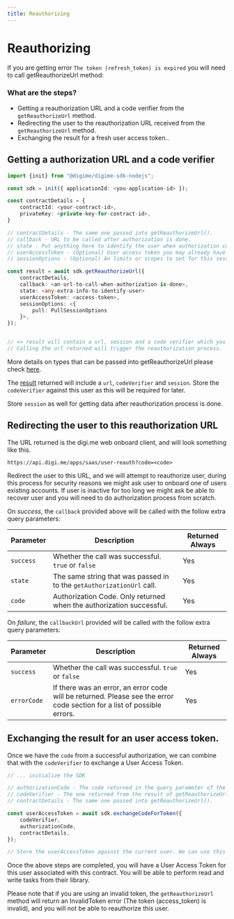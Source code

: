 ```yaml
---
title: Reauthorizing
---
```


# Reauthorizing

If you are getting error `The token (refresh_token) is expired` you will need to call getReauthorizeUrl method:

### What are the steps?

- Getting a reauthorization URL and a code verifier from the `getReauthorizeUrl` method.
- Redirecting the user to the reauthorization URL received from the `getReauthorizeUrl` method.
- Exchanging the result for a fresh user access token..

## Getting a authorization URL and a code verifier

```typescript
import {init} from "@digime/digime-sdk-nodejs";

const sdk = init({ applicationId: <you-application-id> });

const contractDetails = {
    contractId: <your-contract-id>,
    privateKey: <private-key-for-contract-id>,
}

// contractDetails - The same one passed into getReauthorizeUrl().
// callback - URL to be called after authorization is done.
// state - Put anything here to identify the user when authorization completes. This will be passed back in the callback.
// userAccessToken - (Optional) User access token you may already have for this user from another contract.
// sessionOptions - (Optional) An limits or scopes to set for this session.

const result = await sdk.getReauthorizeUrl({
    contractDetails,
    callback: <an-url-to-call-when-authorization-is-done>,
    state: <any-extra-info-to-identify-user>
    userAccessToken: <access-token>,
    sessionOptions: <{
        pull: PullSessionOptions
    }>,
});


// => result will contain a url, session and a code verifier which you will need for later.
// Calling the url returned will trigger the reauthorization process.
```

More details on types that can be passed into getReauthorizeUrl please check [here](../interfaces/Types.GetReauthorizeUrlOptions.html).

The [result](../interfaces/Types.GetReauthorizeUrlResponse.html) returned will include a `url`, `codeVerifier` and `session`.
Store the `codeVerifier` against this user as this will be required for later.

Store `session` as well for getting data after reauthorization process is done.

## Redirecting the user to this reauthorization URL

The URL returned is the digi.me web onboard client, and will look something like this.

```
https://api.digi.me/apps/saas/user-reauth?code=<code>
```

Redirect the user to this URL, and we will attempt to reauthorize user, during this process for security reasons we might ask user to onboard one of users existing accounts. If user is inactive for too long we might ask be able to recover user and you will need to do authorization process from scratch.

On _success_, the `callback` provided above will be called with the follow extra query parameters:

| Parameter | Description                                                           | Returned Always |
| --------- | --------------------------------------------------------------------- | --------------- |
| `success` | Whether the call was successful. `true` or `false`                    | Yes             |
| `state`   | The same string that was passed in to the `getAuthorizationUrl` call. | Yes             |
| `code`    | Authorization Code. Only returned when the authorization successful.  | Yes             |

On _failure_, the `callbackUrl` provided will be called with the follow extra query parameters:

| Parameter   | Description                                                                                                             | Returned Always |
| ----------- | ----------------------------------------------------------------------------------------------------------------------- | --------------- |
| `success`   | Whether the call was successful. `true` or `false`                                                                      | Yes             |
| `errorCode` | If there was an error, an error code will be returned. Please see the error code section for a list of possible errors. | Yes             |

## Exchanging the result for an user access token.

Once we have the `code` from a successful authorization, we can combine that with the `codeVerifier` to exchange a User Access Token.

```typescript
// ... initialize the SDK

// authorizationCode - The code returned in the query parameter of the returned URL.
// codeVerifier - The one returned from the result of getReauthorizeUrl().
// contractDetails - The same one passed into getReauthorizeUrl().

const userAccessToken = await sdk.exchangeCodeForToken({
    codeVerifier,
    authorizationCode,
    contractDetails,
});

// Store the userAccessToken against the current user. We can use this for future reads.
```

Once the above steps are completed, you will have a User Access Token for this user associated with this contract. You will be able to perform read and write tasks from their library.

Please note that if you are using an invalid token, the `getReauthorizeUrl` method will return an InvalidToken error (The token (access_token) is invalid), and you will not be able to reauthorize this user.
